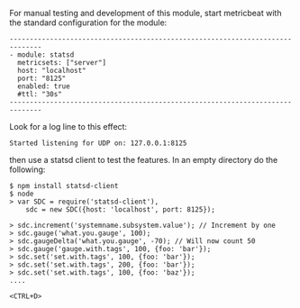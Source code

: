 For manual testing and development of this module, start metricbeat with the standard configuration for the module:

```
------------------------------------------------------------------------------
- module: statsd
  metricsets: ["server"]
  host: "localhost"
  port: "8125"
  enabled: true
  #ttl: "30s"
------------------------------------------------------------------------------
```

Look for a log line to this effect:
```
Started listening for UDP on: 127.0.0.1:8125
```

then use a statsd client to test the features. In an empty directory do the following:

```
$ npm install statsd-client
$ node
> var SDC = require('statsd-client'),
    sdc = new SDC({host: 'localhost', port: 8125});

> sdc.increment('systemname.subsystem.value'); // Increment by one
> sdc.gauge('what.you.gauge', 100);
> sdc.gaugeDelta('what.you.gauge', -70); // Will now count 50
> sdc.gauge('gauge.with.tags', 100, {foo: 'bar'});
> sdc.set('set.with.tags', 100, {foo: 'bar'});
> sdc.set('set.with.tags', 200, {foo: 'bar'});
> sdc.set('set.with.tags', 100, {foo: 'baz'});
....

<CTRL+D>
```

